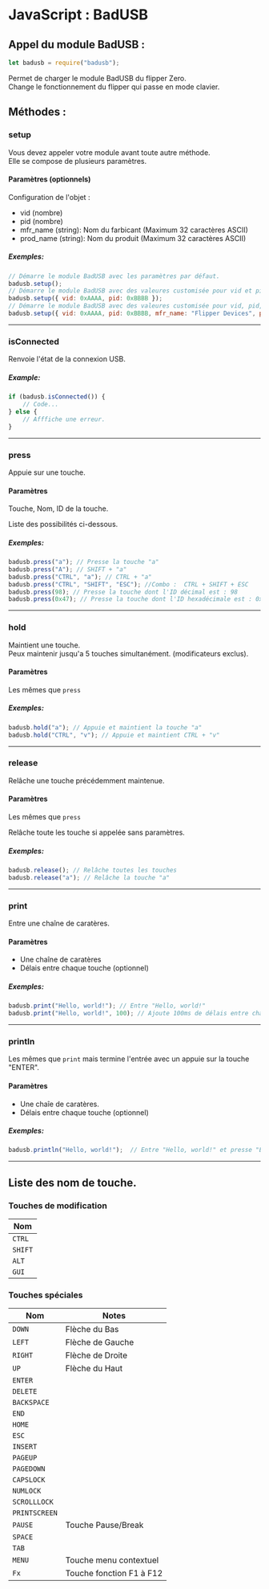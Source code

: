 # JavaScript : BadUSB
## Appel du module BadUSB :
```js
let badusb = require("badusb");
``` 

Permet de charger le module BadUSB du flipper Zero. <br>
Change le fonctionnement du flipper qui passe en mode clavier.

## Méthodes :
### setup
Vous devez appeler votre module avant toute autre méthode.<br>
Elle se compose de plusieurs paramètres.

#### Paramètres (optionnels)
Configuration de l'objet :
- vid (nombre)
- pid (nombre)
- mfr_name (string): Nom du farbicant (Maximum 32 caractères ASCII)
- prod_name (string): Nom du produit (Maximum 32 caractères ASCII)

##### Exemples:
```js
// Démarre le module BadUSB avec les paramètres par défaut. 
badusb.setup();
// Démarre le module BadUSB avec des valeures customisée pour vid et pid.
badusb.setup({ vid: 0xAAAA, pid: 0xBBBB }); 
// Démarre le module BadUSB avec des valeures customisée pour vid, pid, le farbicant et le produit.
badusb.setup({ vid: 0xAAAA, pid: 0xBBBB, mfr_name: "Flipper Devices", prod_name: "Flipper Zero" });
```
---

### isConnected
Renvoie l'état de la connexion USB.

##### Example:
```js
if (badusb.isConnected()) {
    // Code...
} else {
    // Afffiche une erreur.
}
```

---
### press
Appuie sur une touche.

#### Paramètres
Touche, Nom, ID de la touche.

Liste des possibilités ci-dessous.

##### Exemples:
```js
badusb.press("a"); // Presse la touche "a"
badusb.press("A"); // SHIFT + "a"
badusb.press("CTRL", "a"); // CTRL + "a"
badusb.press("CTRL", "SHIFT", "ESC"); //Combo :  CTRL + SHIFT + ESC
badusb.press(98); // Presse la touche dont l'ID décimal est : 98
badusb.press(0x47); // Presse la touche dont l'ID hexadécimale est : 0x41
```

---
### hold
Maintient une touche.<br>
Peux maintenir jusqu'a 5 touches simultanément. (modificateurs exclus).

#### Paramètres
Les mêmes que `press`

##### Exemples:
```js
badusb.hold("a"); // Appuie et maintient la touche "a"
badusb.hold("CTRL", "v"); // Appuie et maintient CTRL + "v" 
```

---
### release
Relâche une touche précédemment maintenue.

#### Paramètres
Les mêmes que `press`

Relâche toute les touche si appelée sans paramètres.

##### Exemples:
```js
badusb.release(); // Relâche toutes les touches
badusb.release("a"); // Relâche la touche "a"
```

---
### print
Entre une chaîne de caratères.

#### Paramètres
- Une chaîne de caratères
- Délais entre chaque touche (optionnel)

##### Exemples:
```js
badusb.print("Hello, world!"); // Entre "Hello, world!"
badusb.print("Hello, world!", 100); // Ajoute 100ms de délais entre chaque appuie de touche
```

---
### println
Les mêmes que `print` mais termine l'entrée avec un appuie sur la touche "ENTER".

#### Paramètres
- Une chaîe de caratères.
- Délais entre chaque touche (optionnel)

##### Exemples:
```js
badusb.println("Hello, world!");  // Entre "Hello, world!" et presse "ENTER"
```

---
## Liste des nom de touche.

### Touches de modification

| Nom           |
| ------------- |
| `CTRL`        |            
| `SHIFT`       |  
| `ALT`         |
| `GUI`         |  

### Touches spéciales

| Nom                | Notes                    |
| ------------------ | ------------------------ |
| `DOWN`             | Flèche du Bas            |
| `LEFT`             | Flèche de Gauche         |
| `RIGHT`            | Flèche de Droite         |
| `UP`               | Flèche du Haut           |
| `ENTER`            |                          |
| `DELETE`           |                          |
| `BACKSPACE`        |                          |
| `END`              |                          |
| `HOME`             |                          |
| `ESC`              |                          |
| `INSERT`           |                          |
| `PAGEUP`           |                          |
| `PAGEDOWN`         |                          |
| `CAPSLOCK`         |                          |
| `NUMLOCK`          |                          |
| `SCROLLLOCK`       |                          |
| `PRINTSCREEN`      |                          |
| `PAUSE`            | Touche Pause/Break       |
| `SPACE`            |                          |
| `TAB`              |                          |
| `MENU`             | Touche menu contextuel   |
| `Fx`               | Touche fonction F1 à F12 |
